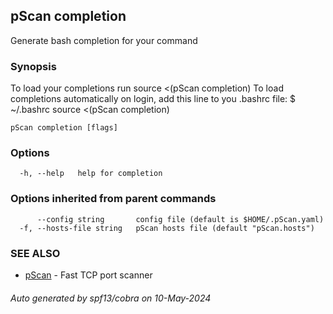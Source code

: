 ## pScan completion

Generate bash completion for your command

### Synopsis

To load your completions run
source <(pScan completion)
To load completions automatically on login, add this line to you .bashrc
file:
$ ~/.bashrc
source <(pScan completion)


```
pScan completion [flags]
```

### Options

```
  -h, --help   help for completion
```

### Options inherited from parent commands

```
      --config string       config file (default is $HOME/.pScan.yaml)
  -f, --hosts-file string   pScan hosts file (default "pScan.hosts")
```

### SEE ALSO

* [pScan](pScan.md)	 - Fast TCP port scanner

###### Auto generated by spf13/cobra on 10-May-2024
